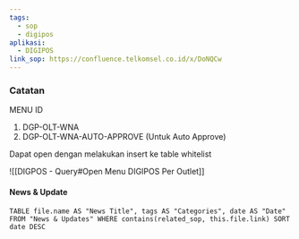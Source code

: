 ```yaml
---
tags:
  - sop
  - digipos
aplikasi:
  - DIGIPOS
link_sop: https://confluence.telkomsel.co.id/x/DoNQCw
---
```

### Catatan

MENU ID
1. DGP-OLT-WNA
2. DGP-OLT-WNA-AUTO-APPROVE (Untuk Auto Approve)

Dapat open dengan melakukan insert ke table whitelist

![[DIGPOS - Query#Open Menu DIGIPOS Per Outlet]]


#### News & Update
```dataview
TABLE file.name AS "News Title", tags AS "Categories", date AS "Date" FROM "News & Updates" WHERE contains(related_sop, this.file.link) SORT date DESC
```

